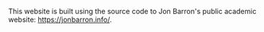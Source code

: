 This website is built using the source code to Jon Barron's public academic website: https://jonbarron.info/.